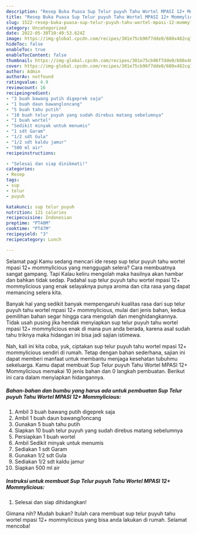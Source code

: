 ```yaml
---
description: "Resep Buka Puasa Sup Telur puyuh Tahu Wortel MPASI 12+ Mommylicious, Enak Banget"
title: "Resep Buka Puasa Sup Telur puyuh Tahu Wortel MPASI 12+ Mommylicious, Enak Banget"
slug: 1522-resep-buka-puasa-sup-telur-puyuh-tahu-wortel-mpasi-12-mommylicious-enak-banget
category: Uncategorized
date: 2022-05-30T10:49:53.624Z
image: https://img-global.cpcdn.com/recipes/301e75cb96f7dde0/680x482cq70/sup-telur-puyuh-tahu-wortel-mpasi-12-mommylicious-foto-resep-utama.jpg
hideToc: false
enableToc: true
enableTocContent: false
thumbnail: https://img-global.cpcdn.com/recipes/301e75cb96f7dde0/680x482cq70/sup-telur-puyuh-tahu-wortel-mpasi-12-mommylicious-foto-resep-utama.jpg
cover: https://img-global.cpcdn.com/recipes/301e75cb96f7dde0/680x482cq70/sup-telur-puyuh-tahu-wortel-mpasi-12-mommylicious-foto-resep-utama.jpg
author: Admin
authorAv: notfound
ratingvalue: 4.9
reviewcount: 16
recipeingredient:
- "3 buah bawang putih digeprek saja"
- "1 buah daun bawangloncang"
- "5 buah tahu putih"
- "10 buah telur puyuh yang sudah direbus matang sebelumnya"
- "1 buah wortel"
- "Sedikit minyak untuk menumis"
- "1 sdt Garam"
- "1/2 sdt Gula"
- "1/2 sdt kaldu jamur"
- "500 ml air"
recipeinstructions:

- "Selesai dan siap dinikmati!"
categories:
- Resep
tags:
- sup
- telur
- puyuh

katakunci: sup telur puyuh 
nutrition: 121 calories
recipecuisine: Indonesian
preptime: "PT40M"
cooktime: "PT47M"
recipeyield: "3"
recipecategory: Lunch

---
```



Selamat pagi Kamu sedang mencari ide resep sup telur puyuh tahu wortel mpasi 12+ mommylicious yang menggugah selera? Cara membuatnya sangat gampang. Tapi Kalau keliru mengolah maka hasilnya akan hambar dan bahkan tidak sedap. Padahal sup telur puyuh tahu wortel mpasi 12+ mommylicious yang enak selayaknya punya aroma dan cita rasa yang dapat memancing selera kita.




Banyak hal yang sedikit banyak mempengaruhi kualitas rasa dari sup telur puyuh tahu wortel mpasi 12+ mommylicious, mulai dari jenis bahan, kedua pemilihan bahan segar hingga cara mengolah dan menghidangkannya. Tidak usah pusing jika hendak menyiapkan sup telur puyuh tahu wortel mpasi 12+ mommylicious enak di mana pun anda berada, karena asal sudah tahu triknya maka hidangan ini bisa jadi sajian istimewa.


Nah, kali ini kita coba, yuk, ciptakan sup telur puyuh tahu wortel mpasi 12+ mommylicious sendiri di rumah. Tetap dengan bahan sederhana, sajian ini dapat memberi manfaat untuk membantu menjaga kesehatan tubuhmu sekeluarga. Kamu dapat membuat Sup Telur puyuh Tahu Wortel MPASI 12+ Mommylicious memakai 10 jenis bahan dan 0 langkah pembuatan. Berikut ini cara dalam menyiapkan hidangannya.

<!--inarticleads1-->

##### Bahan-bahan dan bumbu yang harus ada untuk pembuatan Sup Telur puyuh Tahu Wortel MPASI 12+ Mommylicious:

1. Ambil 3 buah bawang putih digeprek saja
1. Ambil 1 buah daun bawang/loncang
1. Gunakan 5 buah tahu putih
1. Siapkan 10 buah telur puyuh yang sudah direbus matang sebelumnya
1. Persiapkan 1 buah wortel
1. Ambil Sedikit minyak untuk menumis
1. Sediakan 1 sdt Garam
1. Gunakan 1/2 sdt Gula
1. Sediakan 1/2 sdt kaldu jamur
1. Siapkan 500 ml air




<!--inarticleads2-->

##### Instruksi untuk membuat Sup Telur puyuh Tahu Wortel MPASI 12+ Mommylicious:


1. Selesai dan siap dihidangkan!



Gimana nih? Mudah bukan? Itulah cara membuat sup telur puyuh tahu wortel mpasi 12+ mommylicious yang bisa anda lakukan di rumah. Selamat mencoba!
